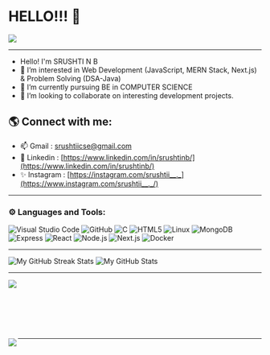 # HELLO!!! 👋
![](https://komarev.com/ghpvc/?username=srushtinb&color=brightgreen&style=plastic)

-----------------------------------------------------------------------------------------------------------------------------------------------------------

- Hello! I'm SRUSHTI N B
- 👀 I’m interested in Web Development (JavaScript, MERN Stack, Next.js) & Problem Solving (DSA-Java)
- 🌱 I’m currently pursuing BE in COMPUTER SCIENCE
- 💞️ I’m looking to collaborate on interesting development projects.
  
## 🌎 Connect with me:
- 📫 Gmail : srushtiicse@gmail.com
- 💼 Linkedin : [https://www.linkedin.com/in/srushtinb/](https://www.linkedin.com/in/srushtinb/)
- ✨ Instagram : [https://instagram.com/srushtii__._](https://www.instagram.com/srushtii__._/)

-----------------------------------------------------------------------------------------------------------------------------------------------------------

### ⚙️ Languages and Tools:

![Visual Studio Code](https://img.shields.io/badge/-vscode-333333?style=flat&logo=Visual-Studio-Code&logoColor=007ACC)
![GitHub](https://img.shields.io/badge/-GitHub-333333?style=flat&logo=GitHub)
![C](https://img.shields.io/badge/-C-333333?style=flat&logo=C&logoColor=A8B9CC)
![HTML5](https://img.shields.io/badge/-HTML5-333333?style=flat&logo=HTML5)
![Linux](https://img.shields.io/badge/-Linux-333333?style=flat&logo=Linux)
![MongoDB](https://img.shields.io/badge/-MongoDB-333333?style=flat&logo=mongodb)
![Express](https://img.shields.io/badge/-Express-333333?style=flat&logo=express)
![React](https://img.shields.io/badge/-React-333333?style=flat&logo=react)
![Node.js](https://img.shields.io/badge/-Node.js-333333?style=flat&logo=node.js)
![Next.js](https://img.shields.io/badge/-Next.js-333333?style=flat&logo=next.js)
![Docker](https://img.shields.io/badge/-Docker-333333?style=flat&logo=docker)

-----------------------------------------------------------------------------------------------------------------------------------------------------------

<img src="http://github-readme-streak-stats.herokuapp.com?user=srushtinb&theme=hacker&hide_border=true&date_format=j%20M%5B%20Y%5D" alt="My GitHub Streak Stats">

<img src="https://github-readme-stats.vercel.app/api?username=srushtinb&theme=dark&show_icons=true&hide_border=true&count_private=true&include_all_commits=true" alt="My GitHub Stats">

-----------------------------------------------------------------------------------------------------------------------------------------------------------

<img align="left" src="https://github-readme-stats.vercel.app/api/top-langs/?username=srushtinb&theme=dark&show_icons=true&layout=compact&hide=css,scss&count_private=true" /><br/><br/><br/><br/><br/><br/>

<img align="left" src="https://github-profile-trophy.vercel.app/?username=srushtinb&rank=AA,B,AAA,A,C&theme=onedark&count_private=true" />

-----------------------------------------------------------------------------------------------------------------------------------------------------------
